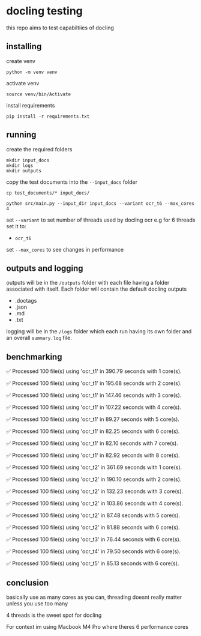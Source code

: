 # docling testing

this repo aims to test capabiltiies of docling

## installing

create venv
```
python -m venv venv
```

activate venv
```
source venv/bin/Activate
```

install requirements 
```
pip install -r requirements.txt
```

## running

create the required folders
```
mkdir input_docs
mkdir logs
mkdir outputs
```

copy the test documents into the `--input_docs` folder
```
cp test_documents/* input_docs/
```

```
python src/main.py --input_dir input_docs --variant ocr_t6 --max_cores 4
```

set `--variant` to set number of threads used by docling ocr e.g for 6 threads set it to:
- `ocr_t6` 

set `--max_cores` to see changes in performance
 

## outputs and logging
outputs will be in the `/outputs` folder with each file having a folder associated with itself. Each folder will contain the default docling outputs
- .doctags
- .json
- .md
- .txt

logging will be in the `/logs` folder which each run having its own folder and an overall `summary.log` file.

## benchmarking
✅ Processed 100 file(s) using 'ocr_t1' in 390.79 seconds with 1 core(s).

✅ Processed 100 file(s) using 'ocr_t1' in 195.68 seconds with 2 core(s). 

✅ Processed 100 file(s) using 'ocr_t1' in 147.46 seconds with 3 core(s). 

✅ Processed 100 file(s) using 'ocr_t1' in 107.22 seconds with 4 core(s). 

✅ Processed 100 file(s) using 'ocr_t1' in 89.27 seconds with 5 core(s).

✅ Processed 100 file(s) using 'ocr_t1' in 82.25 seconds with 6 core(s).

✅ Processed 100 file(s) using 'ocr_t1' in 82.10 seconds with 7 core(s).

✅ Processed 100 file(s) using 'ocr_t1' in 82.92 seconds with 8 core(s).


✅ Processed 100 file(s) using 'ocr_t2' in 361.69 seconds with 1 core(s).

✅ Processed 100 file(s) using 'ocr_t2' in 190.10 seconds with 2 core(s).

✅ Processed 100 file(s) using 'ocr_t2' in 132.23 seconds with 3 core(s).

✅ Processed 100 file(s) using 'ocr_t2' in 103.86 seconds with 4 core(s).

✅ Processed 100 file(s) using 'ocr_t2' in 87.48 seconds with 5 core(s).

✅ Processed 100 file(s) using 'ocr_t2' in 81.88 seconds with 6 core(s).

✅ Processed 100 file(s) using 'ocr_t3' in 76.44 seconds with 6 core(s).

✅ Processed 100 file(s) using 'ocr_t4' in 79.50 seconds with 6 core(s).

✅ Processed 100 file(s) using 'ocr_t5' in 85.13 seconds with 6 core(s).

## conclusion
basically use as many cores as you can, threading doesnt really matter unless you use too many

4 threads is the sweet spot for docling

For context im using Macbook M4 Pro where theres 6 performance cores 